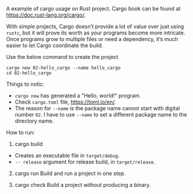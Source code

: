 A example of cargo usage on Rust project. Cargo book can be found at https://doc.rust-lang.org/cargo/.

With simple projects, Cargo doesn’t provide a lot of value over just using `rustc`, but it will prove its worth as your programs become more intricate. Once programs grow to multiple files or need a dependency, it’s much easier to let Cargo coordinate the build.

Use the below command to create the project 
```
cargo new 02-hello_cargo --name hello_cargo
cd 02-hello_cargo
```

Things to notic:
- `cargo new` has generated a "Hello, world!" program.
- Check `cargo.toml` file, https://toml.io/en/.
- The reason for `--name` is the package name cannot start with digital number `02`. I have to use `--name` to set a different package name to the directory name. 

How to run:
1. cargo build
  - Creates an executable file in `target/debug`.
  - `-- release` argument for release build, in `target/release`.

2. cargo run
  Build and run a project in one step.

3. cargo check
  Build a project without producing a binary.
